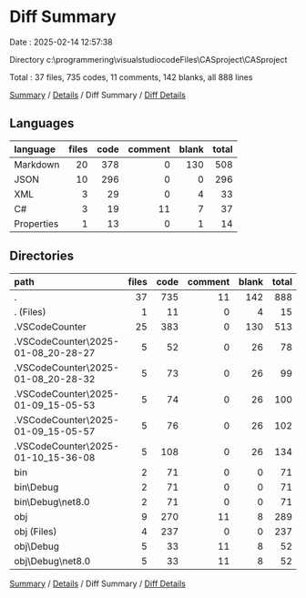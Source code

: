 # Diff Summary

Date : 2025-02-14 12:57:38

Directory c:\\programmering\\visualstudiocodeFiles\\CASproject\\CASproject

Total : 37 files,  735 codes, 11 comments, 142 blanks, all 888 lines

[Summary](results.md) / [Details](details.md) / Diff Summary / [Diff Details](diff-details.md)

## Languages
| language | files | code | comment | blank | total |
| :--- | ---: | ---: | ---: | ---: | ---: |
| Markdown | 20 | 378 | 0 | 130 | 508 |
| JSON | 10 | 296 | 0 | 0 | 296 |
| XML | 3 | 29 | 0 | 4 | 33 |
| C# | 3 | 19 | 11 | 7 | 37 |
| Properties | 1 | 13 | 0 | 1 | 14 |

## Directories
| path | files | code | comment | blank | total |
| :--- | ---: | ---: | ---: | ---: | ---: |
| . | 37 | 735 | 11 | 142 | 888 |
| . (Files) | 1 | 11 | 0 | 4 | 15 |
| .VSCodeCounter | 25 | 383 | 0 | 130 | 513 |
| .VSCodeCounter\\2025-01-08_20-28-27 | 5 | 52 | 0 | 26 | 78 |
| .VSCodeCounter\\2025-01-08_20-28-32 | 5 | 73 | 0 | 26 | 99 |
| .VSCodeCounter\\2025-01-09_15-05-53 | 5 | 74 | 0 | 26 | 100 |
| .VSCodeCounter\\2025-01-09_15-05-57 | 5 | 76 | 0 | 26 | 102 |
| .VSCodeCounter\\2025-01-10_15-36-08 | 5 | 108 | 0 | 26 | 134 |
| bin | 2 | 71 | 0 | 0 | 71 |
| bin\\Debug | 2 | 71 | 0 | 0 | 71 |
| bin\\Debug\\net8.0 | 2 | 71 | 0 | 0 | 71 |
| obj | 9 | 270 | 11 | 8 | 289 |
| obj (Files) | 4 | 237 | 0 | 0 | 237 |
| obj\\Debug | 5 | 33 | 11 | 8 | 52 |
| obj\\Debug\\net8.0 | 5 | 33 | 11 | 8 | 52 |

[Summary](results.md) / [Details](details.md) / Diff Summary / [Diff Details](diff-details.md)